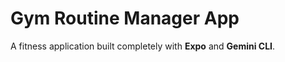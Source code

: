 # Gym Routine Manager App

A fitness application built completely with **Expo** and **Gemini CLI**.

